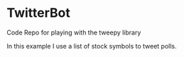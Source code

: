 # TwitterBot

Code Repo for playing with the tweepy library

In this example I use a list of stock symbols to tweet polls.
